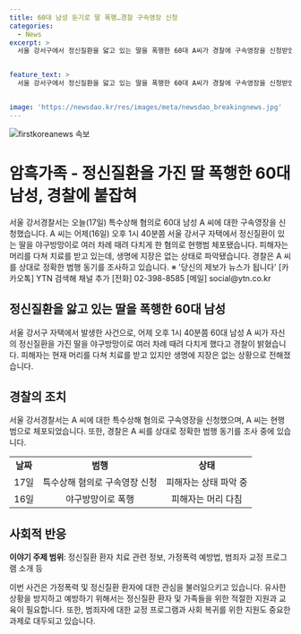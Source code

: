 ```yaml
---
title: 60대 남성 둔기로 딸 폭행…경찰 구속영장 신청
categories:
  - News
excerpt: >
  서울 강서구에서 정신질환을 앓고 있는 딸을 폭행한 60대 A씨가 경찰에 구속영장을 신청받았습니다. A씨는 어제 자택에서 딸을 여러 차례 야구방망이로 때려 특수상해를 입힌 혐의를 받고 있습니다. 피해자는 머리를 다쳐 치료 중이지만 생명에 지장은 없는 상태입니다. 경찰은 A씨의 범행 동기를 조사 중에 있습니다. (150자)


feature_text: >
  서울 강서구에서 정신질환을 앓고 있는 딸을 폭행한 60대 A씨가 경찰에 구속영장을 신청받았습니다. A씨는 어제 자택에서 딸을 여러 차례 야구방망이로 때려 특수상해를 입힌 혐의를 받고 있습니다. 피해자는 머리를 다쳐 치료 중이지만 생명에 지장은 없는 상태입니다. 경찰은 A씨의 범행 동기를 조사 중에 있습니다. (150자)


image: 'https://newsdao.kr/res/images/meta/newsdao_breakingnews.jpg'
---
```


<p><img src="https://newsdao.kr/res/images/meta/newsdao_breakingnews.jpg" alt="firstkoreanews 속보" /></p>

<h1>암흑가족 - 정신질환을 가진 딸 폭행한 60대 남성, 경찰에 붙잡혀</h1>

<p data-ke-size="size16">서울 강서경찰서는 오늘(17일) 특수상해 혐의로 60대 남성 A 씨에 대한 구속영장을 신청했습니다. A 씨는 어제(16일) 오후 1시 40분쯤 서울 강서구 자택에서 정신질환이 있는 딸을 야구방망이로 여러 차례 때려 다치게 한 혐의로 현행범 체포됐습니다. 피해자는 머리를 다쳐 치료를 받고 있는데, 생명에 지장은 없는 상태로 파악됐습니다. 경찰은 A 씨를 상대로 정확한 범행 동기를 조사하고 있습니다. ※ '당신의 제보가 뉴스가 됩니다' [카카오톡] YTN 검색해 채널 추가 [전화] 02-398-8585 [메일] social@ytn.co.kr</p>

<h2 data-ke-size="size26">정신질환을 앓고 있는 딸을 폭행한 60대 남성</h2>

<p data-ke-size="size16">서울 강서구 자택에서 발생한 사건으로, 어제 오후 1시 40분쯤 60대 남성 A 씨가 자신의 정신질환을 가진 딸을 야구방망이로 여러 차례 때려 다치게 했다고 경찰이 밝혔습니다. 피해자는 현재 머리를 다쳐 치료를 받고 있지만 생명에 지장은 없는 상황으로 전해졌습니다.</p>

<h2 data-ke-size="size26">경찰의 조치</h2>

<p data-ke-size="size16">서울 강서경찰서는 A 씨에 대한 특수상해 혐의로 구속영장을 신청했으며, A 씨는 현행범으로 체포되었습니다. 또한, 경찰은 A 씨를 상대로 정확한 범행 동기를 조사 중에 있습니다.</p>

<table>
    <tr>
        <td style="text-align: center; height: 17px;"><b>날짜</b></td>
        <td style="text-align: center; height: 17px;"><b>범행</b></td>
        <td style="text-align: center; height: 17px;"><b>상태</b></td>
    </tr>
    <tr>
        <td style="text-align: center;">17일</td>
        <td style="text-align: center;">특수상해 혐의로 구속영장 신청</td>
        <td style="text-align: center;">피해자는 상태 파악 중</td>
    </tr>
    <tr>
        <td style="text-align: center;">16일</td>
        <td style="text-align: center;">야구방망이로 폭행</td>
        <td style="text-align: center;">피해자는 머리 다침</td>
    </tr>
</table>

<h2 data-ke-size="size26">사회적 반응</h2>

<p data-ke-size="size16"><b>이야기 주제 범위</b>: 정신질환 환자 치료 관련 정보, 가정폭력 예방법, 범죄자 교정 프로그램 소개 등</p>

<p data-ke-size="size16">이번 사건은 가정폭력 및 정신질환 환자에 대한 관심을 불러일으키고 있습니다. 유사한 상황을 방지하고 예방하기 위해서는 정신질환 환자 및 가족들을 위한 적절한 지원과 교육이 필요합니다. 또한, 범죄자에 대한 교정 프로그램과 사회 복귀를 위한 지원도 중요한 과제로 대두되고 있습니다.</p>

